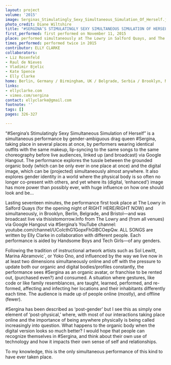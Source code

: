 ```yaml
---
layout: project
volume: '2015'
image: Serginas_Stimulatingly_Sexy_Simultaneous_Simulation_Of_Herself.jpg
photo_credit: Diane Wiltshire
title: "#SERGINA’S STIMULATINGLY SEXY SIMULTANEOUS SIMULATION OF HERSELF"
first_performed: first performed on November 11, 2015
place: performed simultaneously at The Lowry in Salford Quays, and The Island in Bristol, UK; Monster Ronson’s Ichiban Karaoke in Berlin, Germany; G12 Hub in Belgrade, Serbia; and Secret Project Robot in Brooklyn, NY
times_performed: performed twice in 2015
contributor: ELLY CLARKE
collaborators: 
- Liz Rosenfeld
- Raul de Nieves
- Vladimir Bjelic
- Kate Spence
- Elly Clarke
home: Berlin, Germany / Birmingham, UK / Belgrade, Serbia / Brooklyn, NY
links: 
- ellyclarke.com
- vimeo.com/sergina
contact: ellyclarke@gmail.com
footnote: ''
tags: []
pages: 326-327

---
```


“#Sergina’s Stimulatingly Sexy Simultaneous Simulation of Herself” is a simultaneous performance by gender-ambiguous drag queen #Sergina, taking place in several places at once, by performers wearing identical outfits with the same makeup, lip-syncing to the same songs to the same choreography before live audiences, linked up (and broadcast) via Google Hangout. The performance explores the tussle between the grounded organic body (which can be only ever in one place at once) and the digital image, which can be (projected) simultaneously almost anywhere. It also explores gender identity in a world where the physical body is so often no longer co-present with others, and yet where its (digital, ‘enhanced’) image has more power than possibly ever, with huge influence on how one should look and be...

Lasting seventeen minutes, the performance first took place at The Lowry in Salford Quays (for the opening night of RIGHT HERE/RIGHT NOW) and simultaneously, in Brooklyn, Berlin, Belgrade, and Bristol—and was broadcast live via thisistomorrow.Info from The Lowry and (from all venues) via Google Hangout via #Sergina’s YouTube channel: youtube.com/channel/UCoIcthG1GopxFhGlBCOepQw. ALL SONGS are written by Elly Clarke in collaboration with different people. Each performance is aided by Handsome Boys and Tech Girls—of any genders.

Following the tradition of instructional artwork artists such as Sol Lewitt, Marina Abramovic´, or Yoko Ono, and influenced by the way we live now in at least two dimensions simultaneously online and off with the pressure to update both our organic and digital bodies/profiles constantly, the performance sees #Sergina as an organic avatar, or franchise to be rented out, (purchased even?) and consumed. A situation where gestures, like code or like family resemblances, are taught, learned, performed, and re-formed, affecting and infecting her locations and their inhabitants differently each time. The audience is made up of people online (mostly), and offline (fewer).

#Sergina has been described as ‘post-gender’ but I see this as simply one element of ‘post-physical,’ where, with most of our interactions taking place online and the importance of being anywhere physically is being called increasingly into question. What happens to the organic body when the digital version looks so much better? I would hope that people can recognize themselves in #Sergina, and think about their own use of technology and how it impacts their own sense of self and relationships.

To my knowledge, this is the only simultaneous performance of this kind to have ever taken place.
